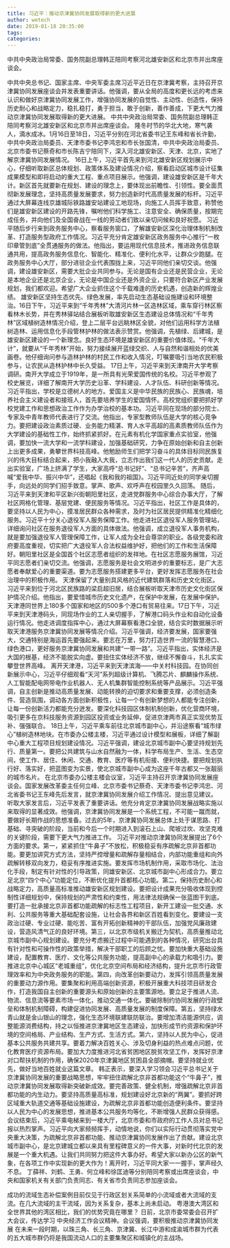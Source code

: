 ```yaml
---
title: 习近平：推动京津冀协同发展取得新的更大进展
author: wetech
date: 2019-01-18 20:35:00
tags: 
categories: 
---
```

中共中央政治局常委、国务院副总理韩正陪同考察河北雄安新区和北京市并出席座谈会。
<!-- more -->
中共中央总书记、国家主席、中央军委主席习近平近日在京津冀考察，主持召开京津冀协同发展座谈会并发表重要讲话。他强调，要从全局的高度和更长远的考虑来认识和做好京津冀协同发展工作，增强协同发展的自觉性、主动性、创造性，保持历史耐心和战略定力，稳扎稳打，勇于担当，敢于创新，善作善成，下更大气力推动京津冀协同发展取得新的更大进展。
中共中央政治局常委、国务院副总理韩正陪同考察河北雄安新区和北京市并出席座谈会。
隆冬时节的华北大地，寒气袭人，滴水成冰。1月16日至18日，习近平分别在河北省委书记王东峰和省长许勤，中共中央政治局委员、天津市委书记李鸿忠和市长张国清，中共中央政治局委员、北京市委书记蔡奇和市长陈吉宁陪同下，深入河北雄安新区、天津、北京，实地了解京津冀协同发展情况。
16日上午，习近平首先来到河北雄安新区规划展示中心，仔细听取新区总体规划、政策体系及建设情况介绍，察看启动区城市设计征集成果模型和即将启动的重大工程、重点项目展示。他强调，建设雄安新区是千年大计。新区首先就要新在规划、建设的理念上，要体现出前瞻性、引领性。要全面贯彻新发展理念，坚持高质量发展要求，努力创造新时代高质量发展的标杆。习近平通过大屏幕连线京雄城际铁路雄安站建设工地现场，向施工人员挥手致意，称赞他们是雄安新区建设的开路先锋，嘱咐他们科学施工、注意安全、确保质量，按期完成任务，并向他们及全国奋战在一线的劳动者们致以亲切问候和良好祝愿。
习近平随后步行来到政务服务中心，察看服务窗口，了解雄安新区深化治理体制机制改革、打造服务型政府工作情况。习近平充分肯定雄安新区政务服务中心推行“一枚印章管到底”全贯通服务的做法。他指出，要运用现代信息技术，推进政务信息联通共用，提高政务服务信息化、智能化、精准化、便利化水平，让群众少跑腿。在政务服务中心大厅，部分进驻企业代表围拢上来，习近平同他们亲切交谈。他强调，建设雄安新区，需要大批企业共同参与。无论是国有企业还是民营企业，无论是本地企业还是北京企业，无论是中国企业还是外资企业，只要符合新区产业发展规划，我们都欢迎。希望广大企业抓住这个千载难逢的历史机遇，创造新的辉煌业绩。
雄安新区坚持生态优先、绿色发展，率先启动生态基础设施建设和环境整治。16日下午，习近平来到“千年秀林”大清河片林一区造林区域，乘车穿行林区察看林木长势，并在秀林驿站结合展板听取雄安新区生态建设总体情况和“千年秀林”区域植树造林情况介绍，登上二层平台远眺林区全貌，对他们运用科学方法植树造林、运用信息化手段管林护林的做法表示赞赏。他强调，先植绿、后建城，是雄安新区建设的一个新理念。良好生态环境是雄安新区的重要价值体现。“千年大计”，就要从“千年秀林”开始，努力接续展开蓝绿交织、人与自然和谐相处的优美画卷。他仔细询问参与造林护林的村民工作和收入情况，叮嘱要吸引当地农民积极参与，让农民从造林护林中长久受益。
17日上午，习近平来到天津南开大学考察调研。南开大学成立于1919年，是一所具有光荣爱国传统的名校。习近平参观了校史展览，详细了解南开大学历史沿革、学科建设、人才队伍、科研创新等情况。习近平指出，学校是立德树人的地方。爱国主义是中华民族的民族心、民族魂，培养社会主义建设者和接班人，首先要培养学生的爱国情怀。高校党组织要把抓好学校党建工作和思想政治工作作为办学治校的基本功。习近平同在现场的部分院士、专家及中青年教师代表进行了交流。他指出，专家型教师队伍是大学的核心竞争力。要把建设政治素质过硬、业务能力精湛、育人水平高超的高素质教师队伍作为大学建设的基础性工作，始终抓紧抓好。在元素有机化学国家重点实验室，他强调，要加快一流大学和一流学科建设，加强基础研究，力争在原始创新和自主创新上出更多成果，勇攀世界科技高峰。他勉励师生们把学习奋斗的具体目标同民族复兴的伟大目标结合起来，把小我融入大我，立志作出我们这一代人的历史贡献。走出实验室，广场上挤满了学生，大家高呼“总书记好”、“总书记辛苦”，齐声高喊“爱我中华、振兴中华”，还唱起《我和我的祖国》。习近平同近处的同学亲切握手，向远处的同学们招手致意。掌声、歌声、欢呼声在校园里久久回荡。
随后，习近平来到天津和平区新兴街朝阳里社区，走进党群服务中心综合办事大厅，了解社区网格化管理、基层党建、便民服务等情况。习近平指出，社区工作是具体的，要坚持以人民为中心，摸准居民群众各种需求，及时为社区居民提供精准化精细化服务。习近平十分关心退役军人服务保障工作。他走进社区退役军人服务管理站，详细询问社区在服务退役军人方面的具体做法。他强调，成立退役军人事务机构，就是要加强退役军人管理保障工作，让军人成为全社会尊崇的职业。各级党委和政府要高度重视，切实把广大退役军人合法权益维护好，把他们的工作和生活保障好。朝阳里社区是全国首个社区志愿者组织的发祥地。在社区志愿服务展馆，习近平同志愿者们亲切交流。他强调，志愿服务是社会文明进步的重要标志，是广大志愿者奉献爱心的重要渠道。要为志愿服务搭建更多平台，更好发挥志愿服务在社会治理中的积极作用。
天津保留了大量别具风格的近代建筑群落和历史文化街区。习近平来到位于河北区民族路的梁启超旧居，结合展板听取天津市历史文化街区保护情况介绍。他指出，要爱惜城市历史文化遗产，在保护中发展，在发展中保护。
天津港同世界上180多个国家和地区的500多个港口有贸易往来。17日下午，习近平来到天津港码头，同现场作业的工人亲切握手，了解港口码头作业和自动化设备运行情况。他走进调度指挥中心，通过大屏幕察看港口全貌，结合实时数据展示听取天津港服务京津冀协同发展等情况介绍。习近平强调，经济要发展，国家要强大，交通特别是海运首先要强起来。要志在万里，努力打造世界一流的智慧港口、绿色港口，更好服务京津冀协同发展和共建“一带一路”。习近平指出，实体经济是大国的根基，经济不能脱实向虚。要扭住实体经济不放，继续不懈奋斗，扎扎实实攀登世界高峰。
离开天津港，习近平来到天津滨海——中关村科技园。在协同创新展示中心，习近平仔细观看“天河”系列超级计算机、飞腾芯片、麒麟操作系统、人工智能配电网带电作业机器人、无人机集群智能控制系统等产品展示。习近平强调，自主创新是推动高质量发展、动能转换的迫切要求和重要支撑，必须创造条件、营造氛围，调动各方面创新积极性，让每一个有创新梦想的人都能专注创新，让每一份创新活力都能充分迸发。要深化科技园区体制机制创新，优化营商环境，吸引更多在京科技服务资源到园区投资或业务延伸，促进京津两市真正实现优势互补、强强联合。
18日上午，习近平乘车前往北京城市副中心，并沿途察看“城市绿心”植树造林地块。在市委办公楼主楼，习近平通过设计模型和展板，详细了解副中心重大工程项目规划建设情况。习近平强调，建设北京城市副中心要坚持规划先行、质量第一。要把公共建筑与山水自然融为一体，科学布局生产、生活、生态空间，使工作、居住、休闲、交通、教育、医疗等有机衔接、便利快捷。要把规划执行好、落实好，把蓝图变为实景，使北京城市副中心成为这座千年古都又一张靓丽的城市名片。
在北京市委办公楼主楼会议室，习近平主持召开京津冀协同发展座谈会。国家发展改革委主任何立峰、北京市委书记蔡奇、天津市委书记李鸿忠、河北省委书记王东峰先后发言，就京津冀协同发展介绍工作情况、提出意见建议。
听取大家发言后，习近平发表了重要讲话。他充分肯定京津冀协同发展战略实施以来取得的显著成效。他强调，京津冀协同发展是一个系统工程，不可能一蹴而就，要做好长期作战的思想准备。过去的5年，京津冀协同发展总体上处于谋思路、打基础、寻突破的阶段，当前和今后一个时期进入到滚石上山、爬坡过坎、攻坚克难的关键阶段，需要下更大气力推进工作。
习近平对推动京津冀协同发展提出了6个方面的要求。第一，紧紧抓住“牛鼻子”不放松，积极稳妥有序疏解北京非首都功能。要更加讲究方式方法，坚持严控增量和疏解存量相结合，内部功能重组和向外疏解转移双向发力，稳妥有序推进实施。要发挥市场机制作用，采取市场化、法治化手段，制定有针对性的引导政策，同雄安新区、北京城市副中心形成合力。要立足北京“四个中心”功能定位，不断优化提升首都核心功能。第二，保持历史耐心和战略定力，高质量高标准推动雄安新区规划建设。要把设计成果充分吸收体现到控制性详细规划中，保持规划的严肃性和约束性，用法律法规确保一张蓝图干到底。要打造一批承接北京非首都功能疏解的标志性工程项目，新开工建设一批交通、水利、公共服务等重大基础配套设施，让社会各界和新区百姓看到变化。要建设一支政治过硬、专业过硬、能吃苦、富有开拓创新精神的干部队伍，加强党风廉政建设，营造风清气正的良好环境。第三，以北京市级机关搬迁为契机，高质量推动北京城市副中心规划建设。要充分考虑搬迁过程中可能遇到的各种情况，研究出台具有针对性和可操作性的政策举措，解决干部职工的后顾之忧。要加快重大基础设施建设，配置教育、医疗、文化等公共服务功能，提高副中心的承载力和吸引力。要推进北京中心城区“老城重组”，优化北京空间布局和经济结构，提升北京市行政管理效率和为中央政务服务的职能。第四，向改革创新要动力，发挥引领高质量发展的重要动力源作用。要集聚和利用高端创新资源，积极开展重大科技项目研发合作，打造我国自主创新的重要源头和原始创新的主要策源地。要立足于推进人流、物流、信息流等要素市场一体化，推动交通一体化。要破除制约协同发展的行政壁垒和体制机制障碍，构建促进协同发展、高质量发展的制度保障。第五，坚持绿水青山就是金山银山的理念，强化生态环境联建联防联治。要增加清洁能源供应，调整能源消费结构，持之以恒推进京津冀地区生态建设，加快形成节约资源和保护环境的空间格局、产业结构、生产方式、生活方式。第六，坚持以人民为中心，促进基本公共服务共建共享。要着力解决百姓关心、涉及切身利益的热点难点问题，优化教育医疗资源布局。要加大力度推进河北省贫困地区脱贫攻坚工作，发挥好京津对口帮扶机制的作用，确保2020年京津冀地区贫困县全部摘帽。要坚持就业优先，做好当地百姓就业这篇文章。
韩正表示，要深入学习领会习近平总书记关于京津冀协同发展的重要战略思想，牢牢扭住疏解北京非首都功能这个“牛鼻子”，推动京津冀协同发展取得新突破新成效。要完善政策、健全机制，增强疏解北京非首都功能的内生动力。要坚持高质量高标准，规划建设好北京新的“两翼”。要抓好跨区域重大轨道交通等基础设施建设，为疏解北京非首都功能创造便利条件。要坚持以人民为中心的发展思想，推进基本公共服务均等化，不断增强人民群众获得感。
会议结束后，习近平乘电梯来到一楼大厅，北京市委和市政府的工作人员对总书记报以热烈掌声。习近平向大家频频挥手，动情地说，你们以实际行动贯彻落实党中央重大决策，为疏解北京非首都功能、推动京津冀协同发展作出了贡献。建设北京城市副中心，是北京建城立都以来具有里程碑意义的一件大事，对新时代北京的发展是一个重大机遇。让我们共同努力把这件大事办好。希望大家以新办公区的新气象，在各项工作中实现新的更大作为！离开时，习近平同大家一一握手，掌声经久不息。
丁薛祥、刘鹤、王勇、何立峰和徐匡迪等分别陪同考察或出席座谈会，中央和国家机关有关部门负责同志、有关省市负责同志参加座谈会。
 
 
成功的流域生态补偿案例目前仅见于行政区划关系简单的小流域或者大流域的支流。在几大流域的主干流域，因为关系复杂，基本上尚未启动。
粤港澳大湾区和全世界其他的湾区相比，我们的优势究竟在哪里？
日前，北京市委常委会召开扩大会议，传达学习 中央经济工作会议精神。会议强调，要积极推动京津冀协同发展
在未来一段时期，以珠三角、长三角、京津冀、长江中游和成渝城市群为代表的五大城市群仍将是我国流动人口的主要集聚区和城镇化的主战场。
